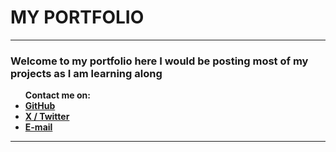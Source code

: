 <!DOCTYPE html>
<html>
	<body>
		<h1>
			<b>
				MY PORTFOLIO
			</b>
		</h1>
		<hr>
		<h3>
			Welcome to my portfolio here I would be posting most of my projects as I am learning along
		</h3>
		<ul>
			<b>Contact me on:</b>
			<li><b><a href="https://github.com/alikhan819" title="Visit my profile" target="_blank">GitHub</a></b></li>
			<li><b><a href="https://twitter.com/Alisher_750" title="Visit my X / Twitter account" target="_blank">X / Twitter </a></b></li>
   			<li><b><a href="alisheer750@gmail.com" target="_blank">E-mail</a></b></li>
		</ul>
		<hr>
	</body>
</html>
